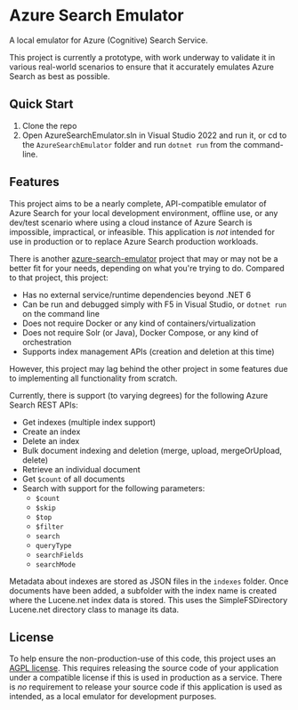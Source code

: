 # Azure Search Emulator
A local emulator for Azure (Cognitive) Search Service.

This project is currently a prototype, with work underway to validate it in various real-world scenarios 
to ensure that it accurately emulates Azure Search as best as possible.

## Quick Start

1. Clone the repo
2. Open AzureSearchEmulator.sln in Visual Studio 2022 and run it, 
or cd to the `AzureSearchEmulator` folder and run `dotnet run` from the command-line.

## Features

This project aims to be a nearly complete, API-compatible emulator of Azure Search for your local development environment,
offline use, or any dev/test scenario where using a cloud instance of Azure Search is impossible, impractical, or infeasible.
This application is *not* intended for use in production or to replace Azure Search production workloads.

There is another [azure-search-emulator](https://github.com/tomasloksa/azure-search-emulator) project that may or may not be a better
fit for your needs, depending on what you're trying to do. Compared to that project, this project:

* Has no external service/runtime dependencies beyond .NET 6
* Can be run and debugged simply with F5 in Visual Studio, or `dotnet run` on the command line
* Does not require Docker or any kind of containers/virtualization
* Does not require Solr (or Java), Docker Compose, or any kind of orchestration
* Supports index management APIs (creation and deletion at this time)

However, this project may lag behind the other project in some features due to implementing all functionality from scratch.

Currently, there is support (to varying degrees) for the following Azure Search REST APIs:
* Get indexes (multiple index support)
* Create an index
* Delete an index
* Bulk document indexing and deletion (merge, upload, mergeOrUpload, delete)
* Retrieve an individual document
* Get `$count` of all documents
* Search with support for the following parameters: 
  * `$count`
  * `$skip`
  * `$top`
  * `$filter`
  * `search`
  * `queryType`
  * `searchFields`
  * `searchMode`

Metadata about indexes are stored as JSON files in the `indexes` folder. 
Once documents have been added, a subfolder with the index name is created where the Lucene.net index data is stored.
This uses the SimpleFSDirectory Lucene.net directory class to manage its data.

## License

To help ensure the non-production-use of this code, this project uses an [AGPL license](LICENSE). This requires releasing the
source code of your application under a compatible license if this is used in production as a service. 
There is *no* requirement to release your source code if this application is used as intended, as a local emulator for development purposes.
